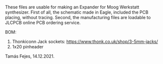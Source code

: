 These files are usable for making an Expander for Moog Werkstatt synthesizer.
First of all, the schematic made in Eagle, included the PCB placing, without tracing.
Second, the manufacturing files are loadable to JLCPCB online PCB ordering service.

BOM:
1. Thonkiconn Jack sockets: https://www.thonk.co.uk/shop/3-5mm-jacks/
2. 1x20 pinheader

Tamás Fejes, 14.12.2021.
